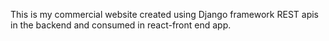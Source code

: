 This is my commercial website created using Django framework REST apis in the backend and consumed in react-front end app.
